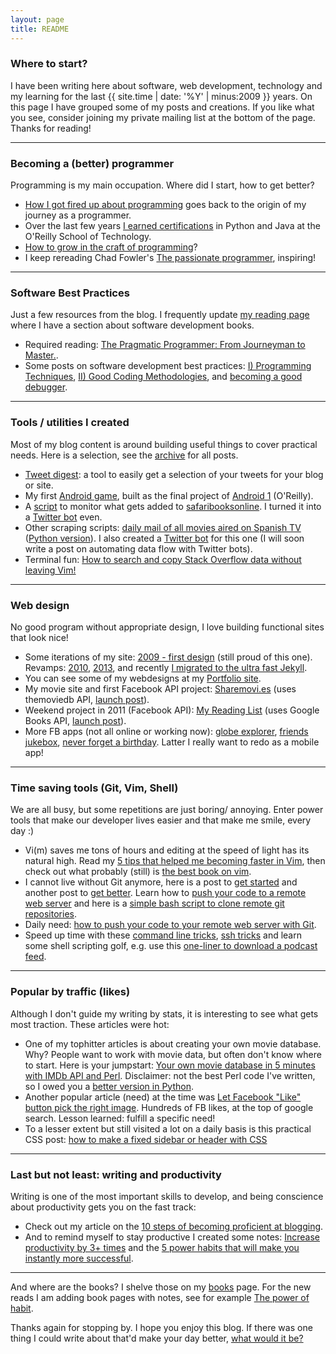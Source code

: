 ```yaml
---
layout: page
title: README
---
```


### Where to start?

I have been writing here about software, web development, technology and my learning for the last {{ site.time | date: '%Y' | minus:2009 }} years. On this page I have grouped some of my posts and creations. If you like what you see, consider joining my private mailing list at the bottom of the page. Thanks for reading!

---

### Becoming a (better) programmer

Programming is my main occupation. Where did I start, how to get better?

* [How I got fired up about programming](2016/02/fired-up-about-programming/) goes back to the origin of my journey as a programmer.
* Over the last few years [I earned certifications](2016/02/certified-advanced-java/) in Python and Java at the O'Reilly School of Technology.
* [How to grow in the craft of programming](2012/08/how-to-grow-craft-programming/)?
* I keep rereading Chad Fowler's [The passionate programmer](2011/04/advance-career-read-passionate-programmer/), inspiring!

---

### Software Best Practices

Just a few resources from the blog. I frequently update [my reading page](books) where I have a section about software development books.

* Required reading: [The Pragmatic Programmer: From Journeyman to Master.](2011/02/great-book-about-software-engineering/).
* Some posts on software development best practices: [I) Programming Techniques](2012/06/best-practices-software-development-programming-techniques/), [II) Good Coding Methodologies](2012/07/best-practices-software-development-good-coding-methodologies/), and [becoming a good debugger](2011/07/becoming-good-debugger/).

---

### Tools / utilities I created

Most of my blog content is around building useful things to cover practical needs. Here is a selection, see the [archive](archive) for all posts.

* [Tweet digest](2012/03/easy-way-compile-tweet-digest/): a tool to easily get a selection of your tweets for your blog or site.
* My first [Android game](2015/04/my-first-android-game-free-monkey/), built as the final project of [Android 1](http://archive.oreilly.com/oreillyschool/courses/courses.html#course_id_157) (O'Reilly).
* A [script](2015/11/new-safari-books-notification-email/) to monitor what gets added to [safaribooksonline](http://safaribooksonline.com/). I turned it into a [Twitter bot](https://twitter.com/newsafaribooks) even.
* Other scraping scripts: [daily mail of all movies aired on Spanish TV](2012/09/perl-practice-daily-mail-of-movies-spanish-tv/) ([Python version](2013/01/movies-aired-on-spanish-tv-part2-python/)). I also created a [Twitter bot](https://twitter.com/cine_tv_es) for this one (I will soon write a post on automating data flow with Twitter bots).
* Terminal fun: [How to search and copy Stack Overflow data without leaving Vim!](2013/01/search-copy-stackoverflow-data-in-vim-with-conque/)

---

### Web design

No good program without appropriate design, I love building functional sites that look nice!

* Some iterations of my site: [2009 - first design](http://projects.bobbelderbos.com/bb_website_2009.jpg) (still proud of this one). Revamps: [2010](2010/09/new-website-design/), [2013](2013/02/responsive-website-redesign/), and recently [I migrated to the ultra fast Jekyll](2016/01/migrating-to-jekyll/).
* You can see some of my webdesigns at my [Portfolio site](http://projects.bobbelderbos.com/portfolio/).
* My movie site and first Facebook API project: [Sharemovi.es](http://sharemovi.es/) (uses themoviedb API, [launch post](2010/11/sneak-preview-sharemovies/)).
* Weekend project in 2011 (Facebook API): [My Reading List](http://fbreadinglist.com/) (uses Google Books API, [launch post](2011/03/new-facebook-app-my-reading-list/)).
* More FB apps (not all online or working now): [globe explorer](http://bobbelderbos.com/globe/), [friends jukebox](2011/06/new-facebook-app-friends-jukebox/), [never forget a birthday](2011/07/example-simple-facebook-canvasapp-never-forget-a-birthday/). Latter I really want to redo as a mobile app!

---

### Time saving tools (Git, Vim, Shell)

We are all busy, but some repetitions are just boring/ annoying. Enter power tools that make our developer lives easier and that make me smile, every day :)

* Vi(m) saves me tons of hours and editing at the speed of light has its natural high. Read my [5 tips that helped me becoming faster in Vim](2012/09/5-tips-for-becoming-faster-in-vim/), then check out what probably (still) is [the best book on vim](2012/10/book-review-practical-vim-edit-text-at-the-speed-of-thought/).
* I cannot live without Git anymore, here is a post to [get started](2012/02/git-in-a-nutshell/) and another post to [get better](2013/03/master-intermediate-git-operations/). Learn how to [push your code to a remote web server](2012/03/push-code-remote-web-server-git/) and here is a [simple bash script to clone remote git repositories](2012/07/simple-bash-script-to-clone-remote-git-repositories/).
* Daily need: [how to push your code to your remote web server with Git](2012/03/push-code-remote-web-server-git/).
* Speed up time with these [command line tricks](2013/05/be-more-productive-with-unix-shell/), [ssh tricks](2013/05/ssh-tricks-remote-servers/) and learn some shell scripting golf, e.g. use this [one-liner to download a podcast feed](2013/12/podcast-scripting-golf/).

---

### Popular by traffic (likes)

Although I don't guide my writing by stats, it is interesting to see what gets most traction. These articles were hot:

* One of my tophitter articles is about creating your own movie database. Why? People want to work with movie data, but often don't know where to start. Here is your jumpstart: [Your own movie database in 5 minutes with IMDb API and Perl](2011/11/movie-database-imdb-api-perl/). Disclaimer: not the best Perl code I've written, so I owed you a [better version in Python](2016/02/movie-site-in-minute-omdb-api-python/).
* Another popular article (need) at the time was [Let Facebook "Like" button pick the right image](2011/03/facebook-like-button-right-image/). Hundreds of FB likes, at the top of google search. Lesson learned: fulfill a specific need!
* To a lesser extent but still visited a lot on a daily basis is this practical CSS post: [how to make a fixed sidebar or header with CSS](2012/03/how-to-make-a-fixed-sidebar-or-header-with-css/)

---

### Last but not least: writing and productivity

Writing is one of the most important skills to develop, and being conscience about productivity gets you on the fast track: 

* Check out my article on the [10 steps of becoming proficient at blogging](2011/07/10-steps-proficient-blogger/).
* And to remind myself to stay productive I created some notes: [Increase productivity by 3+ times](2010/09/increase-productivity-by-3-times/) and the [5 power habits that will make you instantly more successful](2016/02/power-habits/).

---

And where are the books? I shelve those on my [books](books) page. For the new reads I am adding book pages with notes, see for example [The power of habit](books/PowerHabit.html).

Thanks again for stopping by. I hope you enjoy this blog. If there was one thing I could write about that'd make your day better, <a href="mailto:info@bobbelderbos.com?Subject=Please%20write%20about%20..." target="_top">what would it be?</a>
